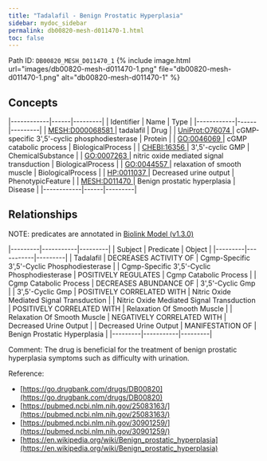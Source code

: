 ```yaml
---
title: "Tadalafil - Benign Prostatic Hyperplasia"
sidebar: mydoc_sidebar
permalink: db00820-mesh-d011470-1.html
toc: false 
---
```



Path ID: `DB00820_MESH_D011470_1`
{% include image.html url="images/db00820-mesh-d011470-1.png" file="db00820-mesh-d011470-1.png" alt="db00820-mesh-d011470-1" %}

## Concepts

|------------|------|---------|
| Identifier | Name | Type    |
|------------|------|---------|
| <a href="https://identifiers.org/MESH:D000068581">MESH:D000068581 </a> | tadalafil | Drug |
| <a href="https://identifiers.org/UniProt:O76074">UniProt:O76074 </a> | cGMP-specific 3',5'-cyclic phosphodiesterase | Protein |
| <a href="https://identifiers.org/GO:0046069">GO:0046069 </a> | cGMP catabolic process | BiologicalProcess |
| <a href="https://identifiers.org/CHEBI:16356">CHEBI:16356 </a> | 3',5'-cyclic GMP | ChemicalSubstance |
| <a href="https://identifiers.org/GO:0007263">GO:0007263 </a> | nitric oxide mediated signal transduction | BiologicalProcess |
| <a href="https://identifiers.org/GO:0044557">GO:0044557 </a> | relaxation of smooth muscle | BiologicalProcess |
| <a href="https://identifiers.org/HP:0011037">HP:0011037 </a> | Decreased urine output | PhenotypicFeature |
| <a href="https://identifiers.org/MESH:D011470">MESH:D011470 </a> | Benign prostatic hyperplasia | Disease |
|------------|------|---------|

## Relationships


NOTE: predicates are annotated in <a href="https://github.com/biolink/biolink-model/releases/tag/v1.3.0">Biolink Model (v1.3.0)</a>

|---------|-----------|---------|
| Subject | Predicate | Object  |
|---------|-----------|---------|
| Tadalafil | DECREASES ACTIVITY OF | Cgmp-Specific 3',5'-Cyclic Phosphodiesterase |
| Cgmp-Specific 3',5'-Cyclic Phosphodiesterase | POSITIVELY REGULATES | Cgmp Catabolic Process |
| Cgmp Catabolic Process | DECREASES ABUNDANCE OF | 3',5'-Cyclic Gmp |
| 3',5'-Cyclic Gmp | POSITIVELY CORRELATED WITH | Nitric Oxide Mediated Signal Transduction |
| Nitric Oxide Mediated Signal Transduction | POSITIVELY CORRELATED WITH | Relaxation Of Smooth Muscle |
| Relaxation Of Smooth Muscle | NEGATIVELY CORRELATED WITH | Decreased Urine Output |
| Decreased Urine Output | MANIFESTATION OF | Benign Prostatic Hyperplasia |
|---------|-----------|---------|

Comment: The drug is beneficial for the treatment of benign prostatic hyperplasia symptoms such as difficulty with urination.

Reference: 
  - [https://go.drugbank.com/drugs/DB00820](https://go.drugbank.com/drugs/DB00820)
  - [https://pubmed.ncbi.nlm.nih.gov/25083163/](https://pubmed.ncbi.nlm.nih.gov/25083163/)
  - [https://pubmed.ncbi.nlm.nih.gov/30901259/](https://pubmed.ncbi.nlm.nih.gov/30901259/)
  - [https://en.wikipedia.org/wiki/Benign_prostatic_hyperplasia](https://en.wikipedia.org/wiki/Benign_prostatic_hyperplasia)
